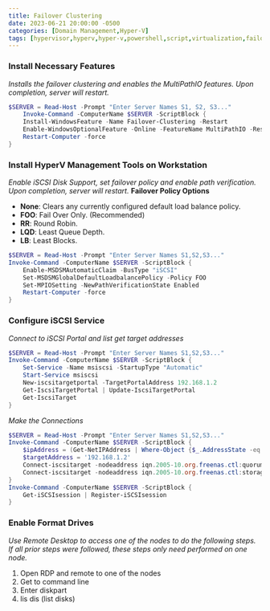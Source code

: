 ```yaml
---
title: Failover Clustering
date: 2023-06-21 20:00:00 -0500
categories: [Domain Management,Hyper-V]
tags: [hypervisor,hyperv,hyper-v,powershell,script,virtualization,failover,cluster]
---
```


### Install Necessary Features
*Installs the failover clustering and enables the MultiPathIO features.  Upon completion, server will restart.*
```powershell
$SERVER = Read-Host -Prompt "Enter Server Names S1, S2, S3..."
    Invoke-Command -ComputerName $SERVER -ScriptBlock {
    Install-WindowsFeature -Name Failover-Clustering -Restart
    Enable-WindowsOptionalFeature -Online -FeatureName MultiPathIO -Restart
    Restart-Computer -force
}

```

### Install HyperV Management Tools on Workstation
*Enable iSCSI Disk Support, set failover policy and enable path verification.  Upon completion, server will restart.*
**Failover Policy Options**
- **None**: Clears any currently configured default load balance policy.
- **FOO**: Fail Over Only. (Recommended)
- **RR**: Round Robin.
- **LQD**: Least Queue Depth.
- **LB**: Least Blocks.

```powershell
$SERVER = Read-Host -Prompt "Enter Server Names S1,S2,S3..."
Invoke-Command -ComputerName $SERVER -ScriptBlock {
    Enable-MSDSMAutomaticClaim -BusType "iSCSI"
    Set-MSDSMGlobalDefaultLoadbalancePolicy -Policy FOO
    Set-MPIOSetting -NewPathVerificationState Enabled
    Restart-Computer -force
}

```

### Configure iSCSI Service
*Connect to iSCSI Portal and list get target addresses*
```powershell
$SERVER = Read-Host -Prompt "Enter Server Names S1,S2,S3..."
Invoke-Command -ComputerName $SERVER -ScriptBlock {
    Set-Service -Name msiscsi -StartupType "Automatic"
    Start-Service msiscsi
    New-iscsitargetportal -TargetPortalAddress 192.168.1.2
    Get-IscsiTargetPortal | Update-IscsiTargetPortal
    Get-IscsiTarget
}

```

*Make the Connections*
```powershell
$SERVER = Read-Host -Prompt "Enter Server Names S1,S2,S3..."
Invoke-Command -ComputerName $SERVER -ScriptBlock {
    $ipAddress = (Get-NetIPAddress | Where-Object {$_.AddressState -eq "Preferred" -and $_.ValidLifetime -lt "24:00:00"}).IPAddress
    $targetAddress = '192.168.1.2'
    Connect-iscsitarget -nodeaddress iqn.2005-10.org.freenas.ctl:quorum -IsPersistent $true -InitiatorPortalAddress $ipAddress -TargetPortalAddress $targetAddress
    Connect-iscsitarget -nodeaddress iqn.2005-10.org.freenas.ctl:storage -IsPersistent $true -InitiatorPortalAddress $ipAddress -TargetPortalAddress $targetAddress
}
Invoke-Command -ComputerName $SERVER -ScriptBlock {
    Get-iSCSIsession | Register-iSCSIsession
}
```

### Enable Format Drives
*Use Remote Desktop to access one of the nodes to do the following steps.  If all prior steps were followed, these steps only need performed on one node.*
1. Open RDP and remote to one of the nodes
2. Get to command line
3. Enter diskpart
4. lis dis (list disks)
```powershell

```